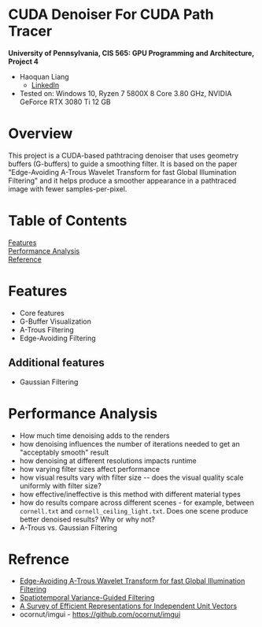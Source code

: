 CUDA Denoiser For CUDA Path Tracer
================

**University of Pennsylvania, CIS 565: GPU Programming and Architecture, Project 4**

* Haoquan Liang
  * [LinkedIn](https://www.linkedin.com/in/leohaoquanliang/)
* Tested on: Windows 10, Ryzen 7 5800X 8 Core 3.80 GHz, NVIDIA GeForce RTX 3080 Ti 12 GB

# Overview
This project is a CUDA-based pathtracing denoiser that uses geometry buffers (G-buffers) to guide a smoothing filter. It is based on the paper "Edge-Avoiding A-Trous Wavelet Transform for fast Global Illumination Filtering" and it helps produce a smoother appearance in a pathtraced image with fewer samples-per-pixel. 

# Table of Contents  
[Features](#features)   
[Performance Analysis](#performance)   
[Reference](#reference)

# <a name="features"> Features</a>
* Core features
* G-Buffer Visualization
* A-Trous Filtering
* Edge-Avoiding Filtering
## Additional features
* Gaussian Filtering


# <a name="performance">Performance Analysis</a>
* How much time denoising adds to the renders
* how denoising influences the number of iterations needed to get an "acceptably smooth" result
* how denoising at different resolutions impacts runtime
* how varying filter sizes affect performance
* how visual results vary with filter size -- does the visual quality scale uniformly with filter size?
* how effective/ineffective is this method with different material types
* how do results compare across different scenes - for example, between `cornell.txt` and `cornell_ceiling_light.txt`. Does one scene produce better denoised results? Why or why not?
* A-Trous vs. Gaussian Filtering



# <a name="reference">Refrence</a>
* [Edge-Avoiding A-Trous Wavelet Transform for fast Global Illumination Filtering](https://jo.dreggn.org/home/2010_atrous.pdf)
* [Spatiotemporal Variance-Guided Filtering](https://research.nvidia.com/publication/2017-07_Spatiotemporal-Variance-Guided-Filtering%3A)
* [A Survey of Efficient Representations for Independent Unit Vectors](http://jcgt.org/published/0003/02/01/paper.pdf)
* ocornut/imgui - https://github.com/ocornut/imgui

